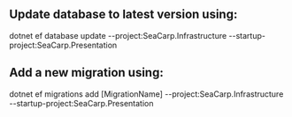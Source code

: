 ﻿Update database to latest version using:
----------------------------------------------------------------------------------------------------------------
dotnet ef database update --project:SeaCarp.Infrastructure --startup-project:SeaCarp.Presentation

Add a new migration using:
----------------------------------------------------------------------------------------------------------------
dotnet ef migrations add [MigrationName] --project:SeaCarp.Infrastructure --startup-project:SeaCarp.Presentation